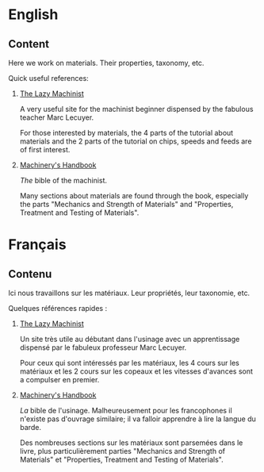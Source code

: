 # English
## Content

Here we work on materials. Their properties, taxonomy, etc.

Quick useful references:

1. [The Lazy Machinist](http://www.thatlazymachinist.com/free-training.html)
   
   A very useful site for the machinist beginner dispensed by the
   fabulous teacher Marc Lecuyer.
   
   For those interested by materials, the 4 parts of the tutorial
   about materials and the 2 parts of the tutorial on chips, speeds
   and feeds are of first interest.

2. [Machinery's Handbook](https://en.wikipedia.org/wiki/Machinery%27s_Handbook)

	*The* bible of the machinist.
	
	Many sections about materials are found through the book,
    especially the parts "Mechanics and Strength of Materials" and
    "Properties, Treatment and Testing of Materials".

# Français
## Contenu

Ici nous travaillons sur les matériaux. Leur propriétés, leur
taxonomie, etc.

Quelques références rapides :

1. [The Lazy Machinist](http://www.thatlazymachinist.com/formation-gratuite.html)

   Un site très utile au débutant dans l'usinage avec un apprentissage
   dispensé par le fabuleux professeur Marc Lecuyer.
   
   Pour ceux qui sont intéressés par les matériaux, les 4 cours sur
   les matériaux et les 2 cours sur les copeaux et les vitesses
   d'avances sont a compulser en premier.

2. [Machinery's Handbook](https://en.wikipedia.org/wiki/Machinery%27s_Handbook)

   *La* bible de l'usinage. Malheureusement pour les francophones il
   n'existe pas d'ouvrage similaire; il va falloir apprendre à lire la
   langue du barde.
   
   Des nombreuses sections sur les matériaux sont parsemées dans le
   livre, plus particulièrement parties "Mechanics and Strength of
   Materials" et "Properties, Treatment and Testing of Materials".

[français]: #français
[english]: #english
